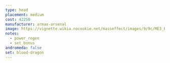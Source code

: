 ```yaml
---
type: head
placement: medium
cost: 42250
manufacturer: armax-arsenal
image: https://vignette.wikia.nocookie.net/masseffect/images/9/9c/ME3_Blood_Dragon_Armor.png/revision/latest?cb=20120314192826
notes:
  - power_regen
  - set_bonus
andromeda: false
set: blood-dragon
---
```

